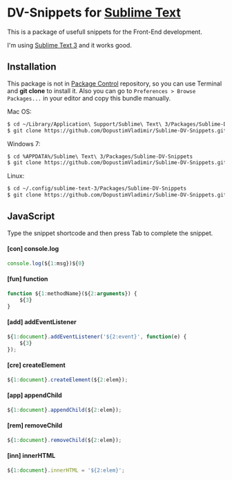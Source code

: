 DV-Snippets for [Sublime Text][sublime]
===========================================

This is a package of usefull snippets for the Front-End development.

I'm using [Sublime Text 3][sublime3] and it works good.

## Installation

This package is not in [Package Control][package_control] repository, so you can use Terminal and **git clone** to install it. Also you can go to `Preferences > Browse Packages...` in your editor and copy this bundle manually.

Mac OS:

```sh
$ cd ~/Library/Application\ Support/Sublime\ Text\ 3/Packages/Sublime-DV-Snippets
$ git clone https://github.com/DopustimVladimir/Sublime-DV-Snippets.git
```

Windows 7:

```sh
$ cd %APPDATA%/Sublime\ Text\ 3/Packages/Sublime-DV-Snippets
$ git clone https://github.com/DopustimVladimir/Sublime-DV-Snippets.git
```

Linux:

```sh
$ cd ~/.config/sublime-text-3/Packages/Sublime-DV-Snippets
$ git clone https://github.com/DopustimVladimir/Sublime-DV-Snippets.git
```

## JavaScript

Type the snippet shortcode and then press Tab to complete the snippet.

#### [con] console.log

```js
console.log(${1:msg})${0}
```

#### [fun] function

```js
function ${1:methodName}(${2:arguments}) {
    ${3}
}
```

#### [add] addEventListener

```js
${1:document}.addEventListener('${2:event}', function(e) {
    ${3}
});
```

#### [cre] createElement

```js
${1:document}.createElement(${2:elem});
```

#### [app] appendChild

```js
${1:document}.appendChild(${2:elem});
```

#### [rem] removeChild

```js
${1:document}.removeChild(${2:elem});
```

#### [inn] innerHTML

```js
${1:document}.innerHTML = '${2:elem}';
```





[sublime]: http://www.sublimetext.com/
[sublime3]: http://www.sublimetext.com/3
[package_control]: https://packagecontrol.io/
